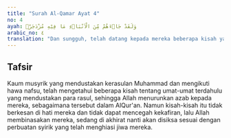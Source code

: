 ```yaml
---
title: "Surah Al-Qamar Ayat 4"
no: 4
ayah: وَلَقَدْ جَاۤءَهُمْ مِّنَ الْاَنْبَاۤءِ مَا فِيْهِ مُزْدَجَرٌۙ  
arabic_no: ٤
translation: "Dan sungguh, telah datang kepada mereka beberapa kisah yang di dalamnya terdapat ancaman (terhadap kekafiran),"
---
```


## Tafsir

Kaum musyrik yang mendustakan kerasulan Muhammad dan mengikuti hawa nafsu, telah mengetahui beberapa kisah tentang umat-umat terdahulu yang mendustakan para rasul, sehingga Allah menurunkan azab kepada mereka, sebagaimana tersebut dalam AlQur'an. Namun kisah-kisah itu tidak berkesan di hati mereka dan tidak dapat mencegah kekafiran, lalu Allah membinasakan mereka, sedang di akhirat nanti akan disiksa sesuai dengan perbuatan syirik yang telah menghiasi jiwa mereka.